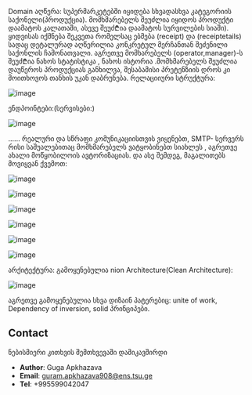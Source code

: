 Domain  აღწერა:
სუპერმარკეტებში იყიდება სხვადასხვა კატეგორიის საქონელი(პროდუქცია). მომხმარებელს შეუძლია იყიდოს პროდუქტი დაამატოს კალათაში, ასევე შეუძ₾ია დაამატოს სურვილების სიაში). ყიდვისას იქმნება შეკვეთა რომელსაც ებმება  (receipt) და (receiptetails) სადაც დეტალურად აღწერილია კონკრეტულ მერჩანთან შეძენილი საქონლის ჩამონათვალი.
აგრეთვე მომხარებელს (operator,manager)-ს შეუძ₾ია ნახოს სტატისტიკა , ნახოს  ისტორია .მომხმარებელს შეუძლია   დაუწეროს პროდუქციას განხილვა, შესაბამისი პრეტენზიის დროს კი მოითხოვოს თანხის უკან დაბრუნება.
რელაციიური სტრუქტურა:

![image](https://github.com/guga2002/GA.TradeMarket.Api/assets/74540934/0785a3e4-7b84-4254-ad50-5cfc92ad1b1e)


ენდპოინტები:(სერვისები:)

![image](https://github.com/guga2002/GA.TradeMarket.Api/assets/74540934/2bd7e937-db73-4fe2-90ce-009da00a3c85)

......
რეალური და სწრაფი კომუნიკაციისთვის  ვიყენებთ, SMTP- სერვერს  რისი საშუალებითაც მომხმარებელს ვატყობინებთ სიახლეს , აგრეთვე ახალი მოწყობილოის ავტორიზაციას. და ასე შემდეგ, მაგალითებს მოვიყვან ქვემოთ:

![image](https://github.com/guga2002/GA.TradeMarket.Api/assets/74540934/2c7234a2-3acf-47da-8b18-8a79035ab125)

![image](https://github.com/guga2002/GA.TradeMarket.Api/assets/74540934/b00ec45c-911b-4452-a5f7-93d3b7fdf2c6)

![image](https://github.com/guga2002/GA.TradeMarket.Api/assets/74540934/4fd3bfb6-3e0f-4406-b139-ce4cbf0f26fc)

![image](https://github.com/guga2002/GA.TradeMarket.Api/assets/74540934/d641edb6-a26d-42b9-b660-94cecde522d2)

![image](https://github.com/guga2002/GA.TradeMarket.Api/assets/74540934/dcab0351-f61d-429d-a833-0fa67a676e33)

![image](https://github.com/guga2002/GA.TradeMarket.Api/assets/74540934/58587dd4-eef5-42e0-917e-693275766856)


არქიტექტურა:
გამოყენებულია nion Architecture(Clean Architecture):

![image](https://github.com/guga2002/GA.TradeMarket.Api/assets/74540934/bb2ee8c7-9da5-4c38-8698-600d7438e31e)


აგრეთვე გამოყენებულია სხვა დიზაინ პატერებიც: unite of work, Dependency of inversion, solid პრინციპები.

## Contact
ნებისმიერი კითხვის შემთხვევაში დამიკავშირდი
- **Author**: Guga Apkhazava 
- **Email**: guram.apkhazava908@ens.tsu.ge
- **Tel**: +995599042047



